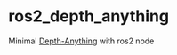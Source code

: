 # ros2_depth_anything
Minimal [Depth-Anything](https://github.com/LiheYoung/Depth-Anything) with ros2 node

